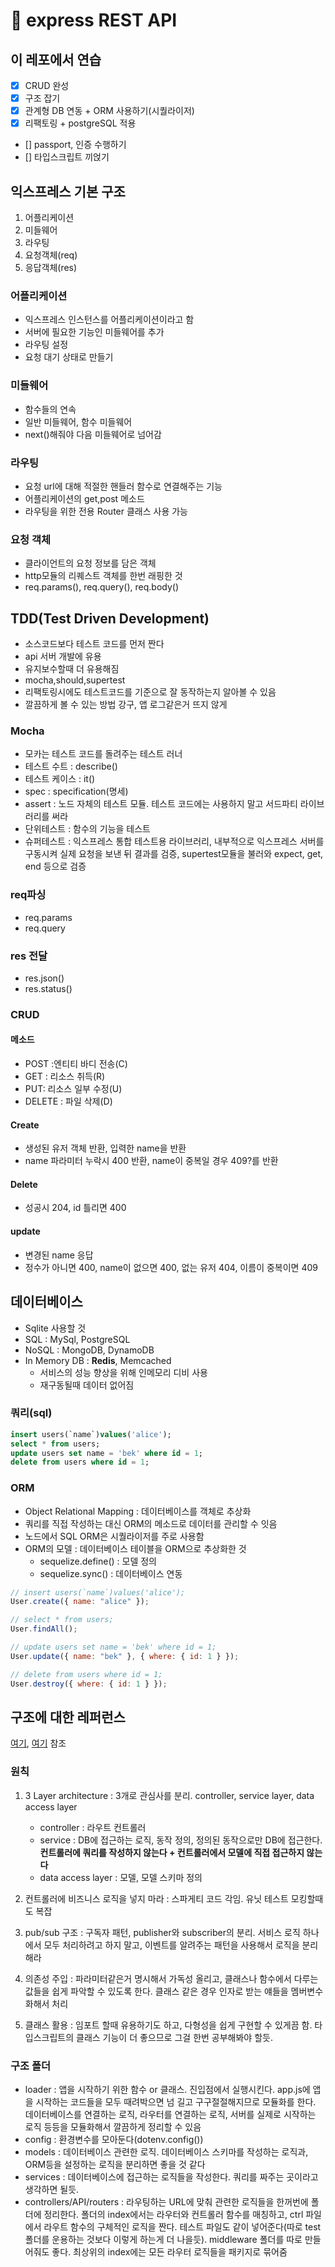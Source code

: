 # 🚅 express REST API

## 이 레포에서 연습

- [x] CRUD 완성
- [x] 구조 잡기
- [x] 관계형 DB 연동 + ORM 사용하기(시퀄라이저)
- [x] 리팩토링 + postgreSQL 적용
- [] passport, 인증 수행하기
- [] 타입스크립트 끼얹기

## 익스프레스 기본 구조

1. 어플리케이션
2. 미들웨어
3. 라우팅
4. 요청객체(req)
5. 응답객체(res)

### 어플리케이션

- 익스프레스 인스턴스를 어플리케이션이라고 함
- 서버에 필요한 기능인 미들웨어를 추가
- 라우팅 설정
- 요청 대기 상태로 만들기

### 미들웨어

- 함수들의 연속
- 일반 미들웨어, 함수 미들웨어
- next()해줘야 다음 미들웨어로 넘어감

### 라우팅

- 요청 url에 대해 적절한 핸들러 함수로 연결해주는 기능
- 어플리케이션의 get,post 메소드
- 라우팅을 위한 전용 Router 클래스 사용 가능

### 요청 객체

- 클라이언트의 요청 정보를 담은 객체
- http모듈의 리퀘스트 객체를 한번 래핑한 것
- req.params(), req.query(), req.body()

## TDD(Test Driven Development)

- 소스코드보다 테스트 코드를 먼저 짠다
- api 서버 개발에 유용
- 유지보수할때 더 유용해짐
- mocha,should,supertest
- 리팩토링시에도 테스트코드를 기준으로 잘 동작하는지 알아볼 수 있음
- 깔끔하게 볼 수 있는 방법 강구, 앱 로그같은거 뜨지 않게

### Mocha

- 모카는 테스트 코드를 돌려주는 테스트 러너
- 테스트 수트 : describe()
- 테스트 케이스 : it()
- spec : specification(명세)
- assert : 노드 자체의 테스트 모듈. 테스트 코드에는 사용하지 말고 서드파티 라이브러리를 써라
- 단위테스트 : 함수의 기능을 테스트
- 슈퍼테스트 : 익스프레스 통합 테스트용 라이브러리, 내부적으로 익스프레스 서버를 구동시켜 실제 요청을 보낸 뒤 결과를 검증, supertest모듈을 불러와 expect, get, end 등으로 검증

### req파싱

- req.params
- req.query

### res 전달

- res.json()
- res.status()

### CRUD

#### 메소드

- POST :엔티티 바디 전송(C)
- GET : 리소스 취득(R)
- PUT: 리소스 일부 수정(U)
- DELETE : 파일 삭제(D)

#### Create

- 생성된 유저 객체 반환, 입력한 name을 반환
- name 파라미터 누락시 400 반환, name이 중복일 경우 409?를 반환

#### Delete

- 성공시 204, id 틀리면 400

#### update

- 변경된 name 응답
- 정수가 아니면 400, name이 없으면 400, 없는 유저 404, 이름이 중복이면 409

## 데이터베이스

- Sqlite 사용할 것
- SQL : MySql, PostgreSQL
- NoSQL : MongoDB, DynamoDB
- In Memory DB : **Redis**, Memcached
  - 서비스의 성능 향상을 위해 인메모리 디비 사용
  - 재구동될때 데이터 없어짐

### 쿼리(sql)

```sql
insert users(`name`)values('alice');
select * from users;
update users set name = 'bek' where id = 1;
delete from users where id = 1;
```

### ORM

- Object Relational Mapping : 데이터베이스를 객체로 추상화
- 쿼리를 직접 작성하는 대신 ORM의 메소드로 데이터를 관리할 수 잇음
- 노드에서 SQL ORM은 시퀄라이저를 주로 사용함
- ORM의 모델 : 데이터베이스 테이블을 ORM으로 추상화한 것
  - sequelize.define() : 모델 정의
  - sequelize.sync() : 데이터베이스 연동

```js
// insert users(`name`)values('alice');
User.create({ name: "alice" });

// select * from users;
User.findAll();

// update users set name = 'bek' where id = 1;
User.update({ name: "bek" }, { where: { id: 1 } });

// delete from users where id = 1;
User.destroy({ where: { id: 1 } });
```

## 구조에 대한 레퍼런스

[여기](https://dev.to/santypk4/bulletproof-node-js-project-architecture-4epf), [여기](http://jeonghwan-kim.github.io/express-js-1-%EC%84%A4%EC%B9%98%EC%99%80-%EA%B5%AC%EC%A1%B0/) 참조

### 원칙

1. 3 Layer architecture : 3개로 관심사를 분리. controller, service layer, data access layer

   - controller : 라우트 컨트롤러
   - service : DB에 접근하는 로직, 동작 정의, 정의된 동작으로만 DB에 접근한다. **컨트롤러에 쿼리를 작성하지 않는다 + 컨트롤러에서 모델에 직접 접근하지 않는다**
   - data access layer : 모델, 모델 스키마 정의

2. 컨트롤러에 비즈니스 로직을 넣지 마라 : 스파게티 코드 각임. 유닛 테스트 모킹할때도 복잡

3. pub/sub 구조 : 구독자 패턴, publisher와 subscriber의 분리. 서비스 로직 하나에서 모두 처리하려고 하지 말고, 이벤트를 알려주는 패턴을 사용해서 로직을 분리해라

4. 의존성 주입 : 파라미터같은거 명시해서 가독성 올리고, 클래스나 함수에서 다루는 값들을 쉽게 파악할 수 있도록 한다. 클래스 같은 경우 인자로 받는 얘들을 멤버변수화해서 처리

5. 클래스 활용 : 임포트 할때 유용하기도 하고, 다형성을 쉽게 구현할 수 있게끔 함. 타입스크립트의 클래스 기능이 더 좋으므로 그걸 한번 공부해봐야 할듯.

### 구조 폴더

- loader : 앱을 시작하기 위한 함수 or 클래스. 진입점에서 실행시킨다. app.js에 앱을 시작하는 코드들을 모두 때려박으면 넘 길고 구구절절해지므로 모듈화를 한다. 데이터베이스를 연결하는 로직, 라우터를 연결하는 로직, 서버를 실제로 시작하는 로직 등등을 모듈화해서 깔끔하게 정리할 수 있음
- config : 환경변수를 모아둔다(dotenv.config())
- models : 데이터베이스 관련한 로직. 데이터베이스 스키마를 작성하는 로직과, ORM등을 설정하는 로직을 분리하면 좋을 것 같다
- services : 데이터베이스에 접근하는 로직들을 작성한다. 쿼리를 짜주는 곳이라고 생각하면 될듯.
- controllers/API/routers : 라우팅하는 URL에 맞춰 관련한 로직들을 한꺼번에 폴더에 정리한다. 폴더의 index에서는 라우터와 컨트롤러 함수를 매칭하고, ctrl 파일에서 라우트 함수의 구체적인 로직을 짠다. 테스트 파일도 같이 넣어준다(따로 test 폴더를 운용하는 것보다 이렇게 하는게 더 나을듯). middleware 폴더를 따로 만들어줘도 좋다. 최상위의 index에는 모든 라우터 로직들을 패키지로 묶어줌
